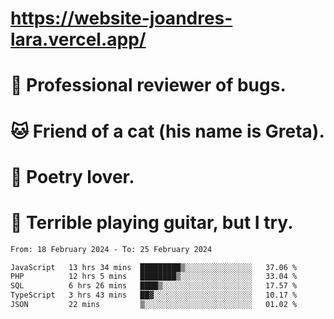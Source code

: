 # https://website-joandres-lara.vercel.app/
# 🐛 Professional reviewer of bugs.
# 🐱 Friend of a cat (his name is Greta).
# 📜 Poetry lover.
# 🎸 Terrible playing guitar, but I try.

<!--START_SECTION:waka-->

```txt
From: 18 February 2024 - To: 25 February 2024

JavaScript   13 hrs 34 mins  █████████▒░░░░░░░░░░░░░░░   37.06 %
PHP          12 hrs 5 mins   ████████▒░░░░░░░░░░░░░░░░   33.04 %
SQL          6 hrs 26 mins   ████▒░░░░░░░░░░░░░░░░░░░░   17.57 %
TypeScript   3 hrs 43 mins   ██▓░░░░░░░░░░░░░░░░░░░░░░   10.17 %
JSON         22 mins         ▒░░░░░░░░░░░░░░░░░░░░░░░░   01.02 %
```

<!--END_SECTION:waka-->
